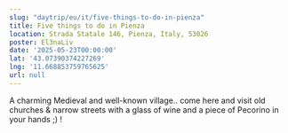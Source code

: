 ```yaml
---
slug: "daytrip/eu/it/five-things-to-do-in-pienza"
title: Five things to do in Pienza
location: Strada Statale 146, Pienza, Italy, 53026
poster: El3naLiv
date: '2025-05-23T00:00:00'
lat: '43.07390374227269'
lng: '11.668853759765625'
url: null
---
```


A charming Medieval and well-known village.. come here and visit old churches &amp; narrow streets  with a glass of wine and a piece of Pecorino in your hands ;) !
